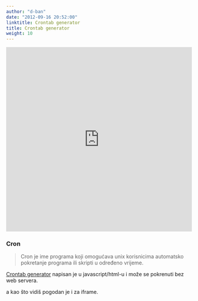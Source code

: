 ```yaml
---
author: "d-ban"
date: "2012-09-16 20:52:00"
linktitle: Crontab generator
title: Crontab generator
weight: 10
---
```


<iframe width="100%" height="500px"  frameBorder="0" src="https://d-ban.github.io/alatke/crontab-generator/"></iframe>


### Cron

> Cron je ime programa koji omogućava unix korisnicima automatsko pokretanje programa ili skripti u određeno vrijeme.

[Crontab generator](/alatke/crontab-generator) napisan je u javascript/html-u i može se pokrenuti bez web servera.

a kao što vidiš pogodan je i za iframe.
